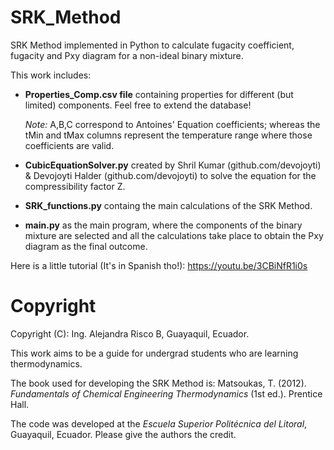 # SRK_Method
SRK Method implemented in Python to calculate fugacity coefficient, fugacity and Pxy diagram for a non-ideal binary mixture. 

This work includes:
- **Properties_Comp.csv file** containing properties for different (but limited) components. Feel free to extend the database! 
  
  *Note:* A,B,C correspond to Antoines' Equation coefficients; whereas the tMin and tMax columns represent the temperature range where those coefficients are valid.
- **CubicEquationSolver.py** created by Shril Kumar (github.com/devojoyti) &  Devojoyti Halder (github.com/devojoyti) to solve the equation for the compressibility factor Z.
- **SRK_functions.py** containg the main calculations of the SRK Method.
- **main.py** as the main program, where the components of the binary mixture are selected and all the calculations take place to obtain the Pxy diagram as the final outcome.

Here is a little tutorial (It's in Spanish tho!): 
https://youtu.be/3CBiNfR1i0s


# Copyright
Copyright (C): Ing. Alejandra Risco B, Guayaquil, Ecuador.

This work aims to be a guide for undergrad students who are learning thermodynamics. 

The book used for developing the SRK Method is: Matsoukas, T. (2012). *Fundamentals of Chemical Engineering Thermodynamics* (1st ed.). Prentice Hall.

The code was developed at the *Escuela Superior Politécnica del Litoral*, Guayaquil, Ecuador. Please give the authors the credit.

